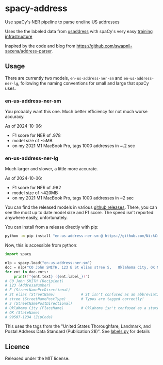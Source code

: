 # spacy-address

Use [spaCy](https://spacy.io/)'s NER pipeline to parse oneline US addresses

Uses the the labeled data from [usaddress](https://github.com/datamade/usaddress)
with spaCy's very easy [training infrastructure](https://spacy.io/usage/training)

Inspired by the code and blog from https://github.com/swapnil-saxena/address-parser.

## Usage

There are currently two models, `en-us-address-ner-sm` and `en-us-address-ner-lg`,
following the naming conventions for small and large that spaCy uses.

### en-us-address-ner-sm

You probably want this one. Much better efficiency for not much worse accuracy.

As of 2024-10-06:

- F1 score for NER of .978
- model size of ~5MB
- on my 2021 M1 MacBook Pro, tags 1000 addresses in ~.2 sec

### en-us-address-ner-lg

Much larger and slower, a little more accurate.

As of 2024-10-06:

- F1 score for NER of .982
- model size of ~420MB
- on my 2021 M1 MacBook Pro, tags 1000 addresses in ~2 sec

You can find the released models in various [github releases](https://github.com/NickCrews/spacy-address/releases).
There, you can see the most up to date model size and F1 score.
The speed isn't reported anywhere easily, unfortunately.

You can install from a release directly with pip:

```bash
python -m pip install "en-us-address-ner-sm @ https://github.com/NickCrews/spacy-address/releases/download/20241007-072524-sm/en_us_address_ner_sm-0.0.0-py3-none-any.whl"
```

Now, this is accessible from python:

```python
import spacy

nlp = spacy.load("en-us-address-ner-sm")
doc = nlp("CO John SMITH, 123 E St elias stree S,   Oklahoma City, OK 99507-1234")
for ent in doc.ents:
    print(f"{ent.text} ({ent.label_})")
# CO John SMITH (Recipient)
# 123 (AddressNumber)
# E (StreetNamePreDirectional)
# St elias (StreetName)            # St isn't confused as an abbreviation for street!
# stree (StreetNamePostType)       # Typos are tagged correctly!
# S (StreetNamePostDirectional)
# Oklahoma City (PlaceName)        # Oklahoma isn't confused as a state!
# OK (StateName)
# 99507-1234 (ZipCode)
```

This uses the tags from the
"United States Thoroughfare, Landmark, and Postal Address Data Standard (Publication 28)".
See [labels.py](./labels.py) for details

## Licence

Released under the MIT license.